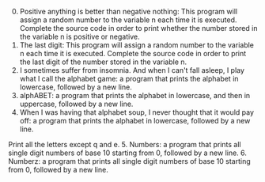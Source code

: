 0. Positive anything is better than negative nothing: This program will assign a random number to the variable n each time it is executed. Complete the source code in order to print whether the number stored in the variable n is positive or negative.
1. The last digit: This program will assign a random number to the variable n each time it is executed. Complete the source code in order to print the last digit of the number stored in the variable n.
2. I sometimes suffer from insomnia. And when I can't fall asleep, I play what I call the alphabet game: a program that prints the alphabet in lowercase, followed by a new line.
3. alphABET: a program that prints the alphabet in lowercase, and then in uppercase, followed by a new line.
4. When I was having that alphabet soup, I never thought that it would pay off: a program that prints the alphabet in lowercase, followed by a new line.

Print all the letters except q and e.
5. Numbers: a program that prints all single digit numbers of base 10 starting from 0, followed by a new line.
6. Numberz: a program that prints all single digit numbers of base 10 starting from 0, followed by a new line.
